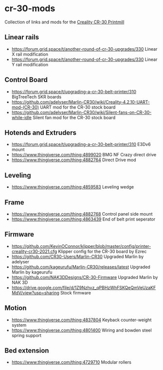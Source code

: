 # cr-30-mods
Collection of links and mods for the [Creality CR-30 Printmill](https://www.creality.com/goods-detail/creality-3dprintmill-3d-printer )

## Linear rails

- https://forum.grid.space/t/another-round-of-cr-30-upgrades/330 Linear X rail modification 
- https://forum.grid.space/t/another-round-of-cr-30-upgrades/330 Linear Y rail modification

## Control Board

- https://forum.grid.space/t/upgrading-a-cr-30-belt-printer/310 BigTreeTech SKR boards
- https://github.com/adelyser/Marlin-CR30/wiki/Creality-4.2.10-UART-mod-(CR-30) UART mod for the CR-30 stock board
- https://github.com/adelyser/Marlin-CR30/wiki/Silent-fans-on-CR-30-while-idle Silent fan mod for the CR-30 stock board

## Hotends and Extruders

- https://forum.grid.space/t/upgrading-a-cr-30-belt-printer/310 E3Dv6 mount
- https://www.thingiverse.com/thing:4899020 BMG NF Crazy direct drive
- https://www.thingiverse.com/thing:4882764 Direct Drive mod

## Leveling

- https://www.thingiverse.com/thing:4859583 Leveling wedge

## Frame

- https://www.thingiverse.com/thing:4882768 Control panel side mount
- https://www.thingiverse.com/thing:4863439 End of belt print seperator

## Firmware

- https://github.com/KevinOConnor/klipper/blob/master/config/printer-creality-cr30-2021.cfg Klipper config for the CR-30 board by Ezrec
- https://github.com/CR30-Users/Marlin-CR30 Upgraded Marlin by adelyser
- https://github.com/kageurufu/Marlin-CR30/releases/latest Upgraded Marlin by kageurufu
- https://github.com/NAK3DDesigns/CR-30-Firmware Upgraded Marlin by NAK 3D
- https://drive.google.com/file/d/1Z9Nzhvz_qPBHzWhFSKQeQmVeUzaKFMdV/view?usp=sharing Stock firmware

## Motion

- https://www.thingiverse.com/thing:4837804 Keyback counter-weight system
- https://www.thingiverse.com/thing:4801400 Wiring and bowden steel spring support

## Bed extension

- https://www.thingiverse.com/thing:4729710 Modular rollers
